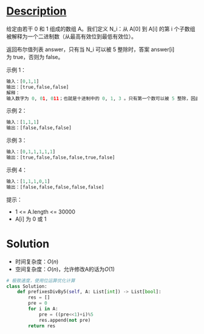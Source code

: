 # [Description](https://leetcode-cn.com/problems/binary-prefix-divisible-by-5)
给定由若干 0 和 1 组成的数组 A。我们定义 N_i：从 A[0] 到 A[i] 的第 i 个子数组被解释为一个二进制数（从最高有效位到最低有效位）。

返回布尔值列表 answer，只有当 N_i 可以被 5 整除时，答案 answer[i] 为 true，否则为 false。

示例 1：
```python
输入：[0,1,1]
输出：[true,false,false]
解释：
输入数字为 0, 01, 011；也就是十进制中的 0, 1, 3 。只有第一个数可以被 5 整除，因此 answer[0] 为真。
```
示例 2：
```python
输入：[1,1,1]
输出：[false,false,false]
```
示例 3：
```python
输入：[0,1,1,1,1,1]
输出：[true,false,false,false,true,false]
```
示例 4：
```python
输入：[1,1,1,0,1]
输出：[false,false,false,false,false]
```

提示：

- 1 <= A.length <= 30000
- A[i] 为 0 或 1


# Solution
- 时间复杂度：$O(n)$
- 空间复杂度：$O(n)$，允许修改A的话为$O(1)$


```python
# 极致速度，使用位运算优化计算
class Solution:
    def prefixesDivBy5(self, A: List[int]) -> List[bool]:
        res = []
        pre = 0
        for i in A:
            pre = ((pre<<1)+i)%5
            res.append(not pre)
        return res
```